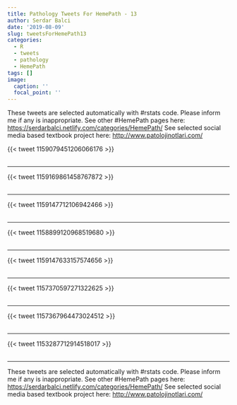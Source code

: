 ```yaml
---
title: Pathology Tweets For HemePath - 13
author: Serdar Balci
date: '2019-08-09'
slug: tweetsForHemePath13
categories:
  - R
  - tweets
  - pathology
  - HemePath
tags: []
image:
  caption: ''
  focal_point: ''
---
```



These tweets are selected automatically with #rstats code. Please inform me if any is inappropriate.
See other #HemePath pages here: https://serdarbalci.netlify.com/categories/HemePath/ 
See selected social media based textbook project here: http://www.patolojinotlari.com/

{{< tweet 1159079451206066176 >}}
<br>
<br>
<hr>
{{< tweet 1159169861458767872 >}}
<br>
<br>
<hr>
{{< tweet 1159147712106942466 >}}
<br>
<br>
<hr>
{{< tweet 1158899120968519680 >}}
<br>
<br>
<hr>
{{< tweet 1159147633157574656 >}}
<br>
<br>
<hr>
{{< tweet 1157370597271322625 >}}
<br>
<br>
<hr>
{{< tweet 1157367964473024512 >}}
<br>
<br>
<hr>
{{< tweet 1153287712914518017 >}}
<br>
<br>
<hr>


These tweets are selected automatically with #rstats code. Please inform me if any is inappropriate.
See other #HemePath pages here: https://serdarbalci.netlify.com/categories/HemePath/ 
See selected social media based textbook project here: http://www.patolojinotlari.com/
